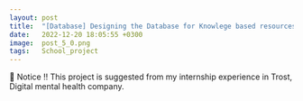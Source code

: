 ```yaml
---
layout: post
title:  "[Database] Designing the Database for Knowlege based resources"
date:   2022-12-20 18:05:55 +0300
image:  post_5_0.png
tags:   School_project   
---
```




<div class="notice--green">
   💜 Notice !! 
   This project is suggested from my internship experience in Trost, Digital mental health company.  
</div>


